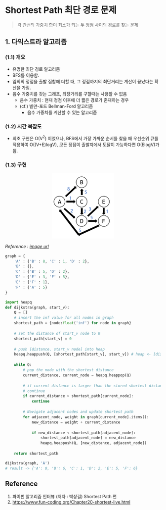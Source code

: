 # Shortest Path 최단 경로 문제
> 각 간선의 가중치 합이 최소가 되는 두 정점 사이의 경로를 찾는 문제

## 1. 다익스트라 알고리즘
### (1.1) 개요
* 유명한 최단 경로 알고리즘
* BFS를 이용함.
* 임의의 정점을 출발 집합에 더할 때, 그 정점까지의 최단거리는 계산이 끝났다는 확신을 가짐.
* 음수 가중치를 갖는 그래프, 최장거리를 구할때는 사용할 수 없음
  * 음수 가중치 : 현재 정점 이후에 더 짧은 경로가 존재하는 경우
  * (cf.) 벨만-포드 Bellman-Ford 알고리즘
    * 음수 가중치를 계산할 수 있는 알고리즘  

### (1.2) 시간 복잡도
* 최초 구현은 O(V<sup>2</sup>) 이었으나, BFS에서 가장 가까운 순서를 찾을 때 우선순위 큐를 적용하여 O((V+E)logV), 모든 정점이 출발지에서 도달이 가능하다면 O(ElogV)가 됨.

### (1.3) 구현
<p align="center">
    <img src = "../../images/shortest_00.png" alt='Graph' width="40%" height='40%' class='center'> 
</p>

_Reference : [image url](https://www.fun-coding.org/Chapter20-shortest-live.html)_

```python
graph = {
    'A' : {'B' : 8, 'C' : 1, 'D' : 2},
    'B' : {},
    'C' : {'B' : 5, 'D' : 2},
    'D' : {'E' : 3, 'F' : 5},
    'E' : {'F' : 1},
    'F' : {'A' : 5}
}
```

```python
import heapq
def dijkstra(graph, start_v):
    Q = []
    # insert the inf value for all nodes in graph
    shortest_path = {node:float('inf') for node in graph}
    
    # set the distance of start_v node to 0  
    shortest_path[start_v] = 0

    # push [distance, start_v node] into heap
    heapq.heappush(Q, [shortest_path[start_v], start_v]) # heap <- [distance, node]

    while Q:
        # pop the node with the shortest distance
        current_distance, current_node = heapq.heappop(Q)

        # if current distance is larger than the stored shortest distance,
        # continue
        if current_distance > shortest_path[current_node]:
            continue
        
        # Navigate adjacent nodes and update shortest path
        for adjacent_node, weight in graph[current_node].items():
            new_distance = weight + current_distance

            if new_distance < shortest_path[adjacent_node]:
                shortest_path[adjacent_node] = new_distance
                heapq.heappush(Q, [new_distance, adjacent_node])

    return shortest_path
```
```python
dijkstra(graph, 'A')
# result -> {'A': 0, 'B': 6, 'C': 1, 'D': 2, 'E': 5, 'F': 6}
```
##  Reference
1. 파이썬 알고리즘 인터뷰 (저자 : 박상길) Shortest Path 편
2. https://www.fun-coding.org/Chapter20-shortest-live.html